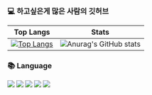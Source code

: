 ### 💻 하고싶은게 많은 사람의 깃허브 

|Top Langs|Stats|
|-----|-----|
|[![Top Langs](https://github-readme-stats.vercel.app/api/top-langs/?username=nakano79&show_icons=true&theme=react&hide_border=true)](https://github.com/anuraghazra/github-readme-stats)|![Anurag's GitHub stats](https://github-readme-stats.vercel.app/api?username=nakano79&hide=contribs,prs&show_icons=true&theme=react&hide_border=true)|


### 📚 Language
<img src="https://img.shields.io/badge/C-00599C?style=for-the-badge&logo=c&logoColor=white">&nbsp;<img src="https://img.shields.io/badge/Java-ED8B00?style=for-the-badge&logo=openjdk&logoColor=white">&nbsp;<img src="https://img.shields.io/badge/Python-14354C?style=for-the-badge&logo=python&logoColor=white">&nbsp;<img src="https://img.shields.io/badge/JavaScript-F7DF1E?style=for-the-badge&logo=JavaScript&logoColor=white">&nbsp;<img src="https://img.shields.io/badge/PHP-777BB4?style=for-the-badge&logo=php&logoColor=white">

